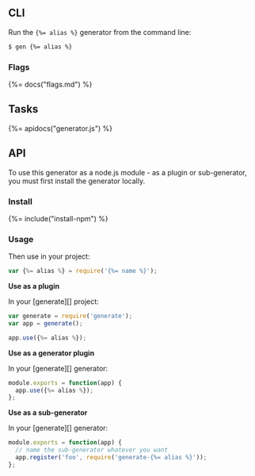 ## CLI

Run the `{%= alias %}` generator from the command line:

```sh
$ gen {%= alias %}
```

### Flags
{%= docs("flags.md") %}

## Tasks
{%= apidocs("generator.js") %}

## API

To use this generator as a node.js module - as a plugin or sub-generator, you must first install the generator locally. 

### Install

{%= include("install-npm") %}

### Usage

Then use in your project:

```js
var {%= alias %} = require('{%= name %}');
```

**Use as a plugin**

In your [generate][] project:

```js
var generate = require('generate');
var app = generate();

app.use({%= alias %});
```

**Use as a generator plugin**

In your [generate][] generator:

```js
module.exports = function(app) {
  app.use({%= alias %});
};
```

**Use as a sub-generator**

In your [generate][] generator:

```js
module.exports = function(app) {
  // name the sub-generator whatever you want
  app.register('foo', require('generate-{%= alias %}'));
};
```
